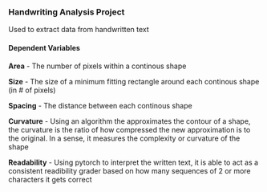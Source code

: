 ### **Handwriting Analysis Project**
Used to extract data from handwritten text

#### **Dependent Variables**
**Area** - The number of pixels within a continous shape

**Size** - The size of a minimum fitting rectangle around each continous shape (in # of pixels)

**Spacing** - The distance between each continous shape

**Curvature** - Using an algorithm the approximates the contour of a shape, the curvature is the ratio of how compressed the new approximation is to the original. In a sense, it measures the complexity or curvature of the shape

**Readability** - Using pytorch to interpret the written text, it is able to act as a consistent readibility grader based on how many sequences of 2 or more characters it gets correct

